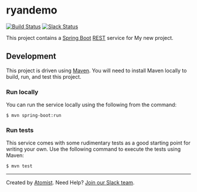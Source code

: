 # ryandemo

[![Build Status](https://travis-ci.org/mygroup/ryandemo.svg?branch=master)](https://travis-ci.org/mygroup/ryandemo)
[![Slack Status](https://join.atomist.com/badge.svg)](https://join.atomist.com)

This project contains a [Spring Boot][boot] [REST][rest] service for My new project.

[boot]: https://projects.spring.io/spring-boot/
[rest]: https://en.wikipedia.org/wiki/Representational_state_transfer

## Development

This project is driven using [Maven][mvn].  You will need to install
Maven locally to build, run, and test this project.

[mvn]: https://maven.apache.org/

### Run locally

You can run the service locally using the following from the command:

```
$ mvn spring-boot:run
```

### Run tests

This service comes with some rudimentary tests as a good starting
point for writing your own.  Use the following command to execute the
tests using Maven:

```
$ mvn test
```

---
Created by [Atomist][atomist].
Need Help?  [Join our Slack team][slack].

[atomist]: https://www.atomist.com/
[slack]: https://join.atomist.com/
